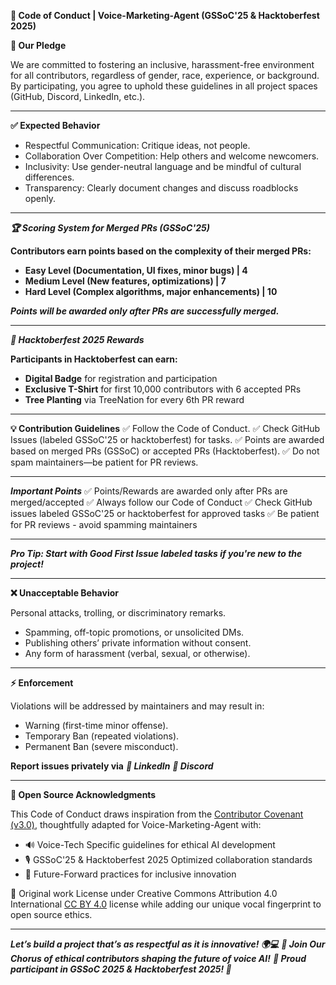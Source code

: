 **🌟 Code of Conduct | Voice-Marketing-Agent (GSSoC'25 & Hacktoberfest 2025)**

**📜 Our Pledge**

We are committed to fostering an inclusive, harassment-free environment for all contributors, regardless of gender, race, experience, or background. By participating, you agree to uphold these guidelines in all project spaces (GitHub, Discord, LinkedIn, etc.).

---

**✅ Expected Behavior**
- Respectful Communication: Critique ideas, not people.
- Collaboration Over Competition: Help others and welcome newcomers.
- Inclusivity: Use gender-neutral language and be mindful of cultural differences.
- Transparency: Clearly document changes and discuss roadblocks openly.

---

***🏆 Scoring System for Merged PRs (GSSoC'25)***

**Contributors earn points based on the complexity of their merged PRs:**

- **Easy Level (Documentation, UI fixes, minor bugs) | 4**
- **Medium Level (New features, optimizations) |	7**
- **Hard Level (Complex algorithms, major enhancements) |	10**

***Points will be awarded only after PRs are successfully merged.***

---

***🎃 Hacktoberfest 2025 Rewards***

**Participants in Hacktoberfest can earn:**
- **Digital Badge** for registration and participation
- **Exclusive T-Shirt** for first 10,000 contributors with 6 accepted PRs
- **Tree Planting** via TreeNation for every 6th PR reward

---

**💡 Contribution Guidelines**
✅ Follow the Code of Conduct.
✅ Check GitHub Issues (labeled GSSoC'25 or hacktoberfest) for tasks.
✅ Points are awarded based on merged PRs (GSSoC) or accepted PRs (Hacktoberfest).
✅ Do not spam maintainers—be patient for PR reviews.

---

***Important Points***
✅ Points/Rewards are awarded only after PRs are merged/accepted
✅ Always follow our Code of Conduct
✅ Check GitHub issues labeled GSSoC'25 or hacktoberfest for approved tasks
✅ Be patient for PR reviews - avoid spamming maintainers

---

***Pro Tip: Start with **Good First Issue** labeled tasks if you're new to the project!***

---

**❌ Unacceptable Behavior**

Personal attacks, trolling, or discriminatory remarks.
- Spamming, off-topic promotions, or unsolicited DMs.
- Publishing others’ private information without consent.
- Any form of harassment (verbal, sexual, or otherwise).

---

**⚡ Enforcement**

Violations will be addressed by maintainers and may result in:
- Warning (first-time minor offense).
- Temporary Ban (repeated violations).
- Permanent Ban (severe misconduct).

**Report issues privately via**
***🔹 LinkedIn***
***🔹 Discord***

---

**📜 Open Source Acknowledgments**

This Code of Conduct draws inspiration from the [Contributor Covenant (v3.0)](https://www.contributor-covenant.org/version/3/0/code_of_conduct/), thoughtfully adapted for Voice-Marketing-Agent with:

- 🔊 Voice-Tech Specific guidelines for ethical AI development
- 🎙️ GSSoC'25 & Hacktoberfest 2025 Optimized collaboration standards
- 🤖 Future-Forward practices for inclusive innovation

📌 Original work License under Creative Commons Attribution 4.0 International [CC BY 4.0](https://creativecommons.org/licenses/by/4.0/) license while adding our unique vocal fingerprint to open source ethics.

---

***Let’s build a project that’s as respectful as it is innovative! 🌍💻***
***🚀 Join Our Chorus of ethical contributors shaping the future of voice AI!***
***🎉 Proud participant in GSSoC 2025 & Hacktoberfest 2025! 🎉***
